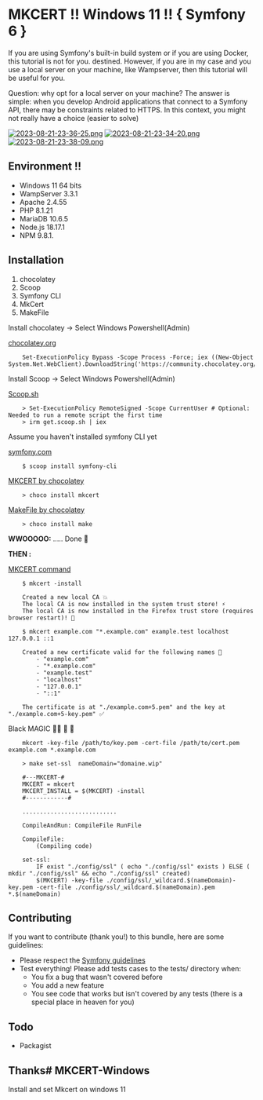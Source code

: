# MKCERT !! Windows 11 !! { Symfony 6 }

If you are using Symfony's built-in build system or if you are using Docker, this tutorial is not for you.
destined. However, if you are in my case and you use a local server on your machine, like Wampserver,
then this tutorial will be useful for you.

Question: why opt for a local server on your machine? The answer is simple: when you develop
Android applications that connect to a Symfony API, there may be constraints related to HTTPS. In this
context, you might not really have a choice (easier to solve)


[![2023-08-21-23-36-25.png](https://i.postimg.cc/k5rhxCCR/2023-08-21-23-36-25.png)](https://postimg.cc/JsqqL9GR)
[![2023-08-21-23-34-20.png](https://i.postimg.cc/KvGbMnfh/2023-08-21-23-34-20.png)](https://postimg.cc/fkr14S18)
[![2023-08-21-23-38-09.png](https://i.postimg.cc/Vs7GKn18/2023-08-21-23-38-09.png)](https://postimg.cc/rzrNmdKn)

## Environment !!
* Windows 11 64 bits 
* WampServer 3.3.1
* Apache 2.4.55
* PHP 8.1.21
* MariaDB 10.6.5
* Node.js 18.17.1
* NPM 9.8.1.

## Installation
1. chocolatey
2. Scoop
3. Symfony CLI
4. MkCert
5. MakeFile

Install chocolatey  -> Select Windows Powershell(Admin)

[chocolatey.org](https://community.chocolatey.org/courses/installation/installing?method=installing-chocolatey)

````
    Set-ExecutionPolicy Bypass -Scope Process -Force; iex ((New-Object System.Net.WebClient).DownloadString('https://community.chocolatey.org/install.ps1'))
`````
Install Scoop  -> Select Windows Powershell(Admin)

[Scoop.sh](https://scoop.sh/)

````
    > Set-ExecutionPolicy RemoteSigned -Scope CurrentUser # Optional: Needed to run a remote script the first time
    > irm get.scoop.sh | iex
`````
Assume you haven't installed symfony CLI yet

[symfony.com](https://symfony.com/download)

````
    $ scoop install symfony-cli
`````

[MKCERT by chocolatey ](https://github.com/FiloSottile/mkcert#windows)

````
    > choco install mkcert
`````

[MakeFile by chocolatey](https://community.chocolatey.org/packages/make)

````
    > choco install make
`````

**WWOOOOO:** 
..... Done 🎈

**THEN :**

[MKCERT command ](https://github.com/FiloSottile/mkcert#mkcert)

````
    $ mkcert -install
`````
````
    Created a new local CA 💥
    The local CA is now installed in the system trust store! ⚡️
    The local CA is now installed in the Firefox trust store (requires browser restart)! 🦊
`````

````
    $ mkcert example.com "*.example.com" example.test localhost 127.0.0.1 ::1
`````
````
    Created a new certificate valid for the following names 📜
        - "example.com"
        - "*.example.com"
        - "example.test"
        - "localhost"
        - "127.0.0.1"
        - "::1"

    The certificate is at "./example.com+5.pem" and the key at "./example.com+5-key.pem" ✅
`````
Black MAGIC 🧙‍♂️ 🎉 🤿
````
    mkcert -key-file /path/to/key.pem -cert-file /path/to/cert.pem example.com *.example.com
`````

````
    > make set-ssl  nameDomain="domaine.wip" 
    
    #---MKCERT-#
    MKCERT = mkcert
    MKCERT_INSTALL = $(MKCERT) -install
    #------------#
    
    ...........................

    CompileAndRun: CompileFile RunFile
    
    CompileFile:
        (Compiling code)
    
    set-ssl:
        IF exist "./config/ssl" ( echo "./config/ssl" exists ) ELSE ( mkdir "./config/ssl" && echo "./config/ssl" created)
        $(MKCERT) -key-file ./config/ssl/_wildcard.$(nameDomain)-key.pem -cert-file ./config/ssl/_wildcard.$(nameDomain).pem *.$(nameDomain)
`````

## Contributing

If you want to contribute \(thank you!\) to this bundle, here are some guidelines:

* Please respect the [Symfony guidelines](http://symfony.com/doc/current/contributing/code/standards.html)
* Test everything! Please add tests cases to the tests/ directory when:
    * You fix a bug that wasn't covered before
    * You add a new feature
    * You see code that works but isn't covered by any tests \(there is a special place in heaven for you\)

## Todo

* Packagist

## Thanks# MKCERT-Windows
Install and set Mkcert on windows 11
